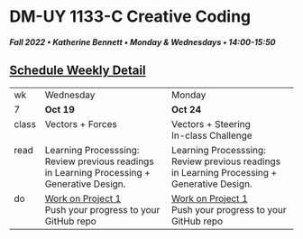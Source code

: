 # DM-UY 1133-C Creative Coding
##### Fall 2022 • Katherine Bennett • Monday & Wednesdays • 14:00-15:50

## [Schedule Weekly Detail](Calendar.md) 

<table>
<tr>
<td>wk</td>
<td>Wednesday </td>
<td>Monday </td>
</tr>
<!-- dates -->
<tr>
  <td valign="top">7</td>
  <td valign="top" width="48%"><strong>Oct 19</strong></td>
  <td valign="top" width="48%"><strong>Oct 24</strong></td>
</tr>
<!-- class -->
<tr>
	<td valign="top">class</td>
	<!-- day Tues -->
	<td valign="top" width="48%">
	Vectors + Forces  <br>	
	</td>
	<!-- day Thurs -->
	<td valign="top" width="48%">
			Vectors + Steering <br> 
      In-class Challenge<br> 
	</td>
<!-- homework -->
<tr>
  <td valign="top">read</td>
  	<!-- day Tues -->
  	<td valign="top"> 
	 Learning Processsing: Review previous readings in Learning Processing + Generative Design. 
    </td>
	</td>
  	<!-- day Thurs -->
  	<td valign="top"> 
        Learning Processsing: Review previous readings in Learning Processing + Generative Design. 
    </td>
 </tr>
 <!-- do -->
<tr>
  <td valign = "top">do</td>
	<!-- day Tues -->
 	<td valign = "top"> 
   <a href = "Project_1.md"> Work on Project 1 </a> <br>
        Push your progress to your GitHub repo
 	</td>
  	<!-- day Thurs -->
  	<td valign = "top">
  		 <a href = "Project_1.md"> Work on Project 1 </a> <br>
        Push your progress to your GitHub repo
  	</td>	
</tr>
</table>